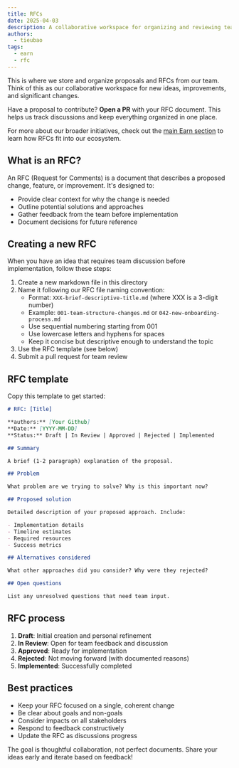 ```yaml
---
title: RFCs
date: 2025-04-03
description: A collaborative workspace for organizing and reviewing team proposals, ideas, and significant changes through structured RFC documents
authors:
  - tieubao
tags:
  - earn
  - rfc
---
```


This is where we store and organize proposals and RFCs from our team. Think of this as our collaborative workspace for new ideas, improvements, and significant changes.

Have a proposal to contribute? **Open a PR** with your RFC document. This helps us track discussions and keep everything organized in one place.

For more about our broader initiatives, check out the [main Earn section](../earn/README.md) to learn how RFCs fit into our ecosystem.

## What is an RFC?

An RFC (Request for Comments) is a document that describes a proposed change, feature, or improvement. It's designed to:

- Provide clear context for why the change is needed
- Outline potential solutions and approaches
- Gather feedback from the team before implementation
- Document decisions for future reference

## Creating a new RFC

When you have an idea that requires team discussion before implementation, follow these steps:

1. Create a new markdown file in this directory
2. Name it following our RFC file naming convention:
   - Format: `XXX-brief-descriptive-title.md` (where XXX is a 3-digit number)
   - Example: `001-team-structure-changes.md` or `042-new-onboarding-process.md`
   - Use sequential numbering starting from 001
   - Use lowercase letters and hyphens for spaces
   - Keep it concise but descriptive enough to understand the topic
3. Use the RFC template (see below)
4. Submit a pull request for team review

## RFC template

Copy this template to get started:

```markdown
# RFC: [Title]

**authors:** [Your Github]
**Date:** [YYYY-MM-DD]
**Status:** Draft | In Review | Approved | Rejected | Implemented

## Summary

A brief (1-2 paragraph) explanation of the proposal.

## Problem

What problem are we trying to solve? Why is this important now?

## Proposed solution

Detailed description of your proposed approach. Include:

- Implementation details
- Timeline estimates
- Required resources
- Success metrics

## Alternatives considered

What other approaches did you consider? Why were they rejected?

## Open questions

List any unresolved questions that need team input.
```

## RFC process

1. **Draft**: Initial creation and personal refinement
2. **In Review**: Open for team feedback and discussion
3. **Approved**: Ready for implementation
4. **Rejected**: Not moving forward (with documented reasons)
5. **Implemented**: Successfully completed

## Best practices

- Keep your RFC focused on a single, coherent change
- Be clear about goals and non-goals
- Consider impacts on all stakeholders
- Respond to feedback constructively
- Update the RFC as discussions progress

The goal is thoughtful collaboration, not perfect documents. Share your ideas early and iterate based on feedback!
